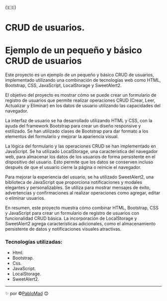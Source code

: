 (:es:)
# CRUD de usuarios.

# Ejemplo de un pequeño y básico CRUD de usuarios

Este proyecto es un ejemplo de un pequeño y básico CRUD de usuarios, implementado utilizando una combinación de tecnologías web como HTML, Bootstrap, CSS, JavaScript, LocalStorage y SweetAlert2.

El objetivo del proyecto es mostrar cómo se puede crear un formulario de registro de usuarios que permite realizar operaciones CRUD (Crear, Leer, Actualizar y Eliminar) en los datos de usuario utilizando las capacidades del navegador.

La interfaz de usuario se ha desarrollado utilizando HTML y CSS, con la ayuda del framework Bootstrap para crear un diseño responsive y estilizado. Se han utilizado clases de Bootstrap para dar formato a los elementos del formulario y mejorar la apariencia visual.

La lógica del formulario y las operaciones CRUD se han implementado en JavaScript. Se ha utilizado LocalStorage, una característica del navegador web, para almacenar los datos de los usuarios de forma persistente en el dispositivo del usuario. Esto permite que los datos se conserven incluso después de que el usuario cierre la página o reinicie el navegador.

Para mejorar la experiencia del usuario, se ha utilizado SweetAlert2, una biblioteca de JavaScript que proporciona notificaciones y modales elegantes y personalizables. Se utiliza para mostrar mensajes de éxito, advertencias y confirmaciones al realizar operaciones como agregar, editar o eliminar usuarios.

En resumen, este proyecto muestra cómo combinar HTML, Bootstrap, CSS y JavaScript para crear un formulario de registro de usuarios con funcionalidad CRUD básica. La incorporación de LocalStorage y SweetAlert2 agrega características adicionales, como el almacenamiento persistente de datos y notificaciones visuales atractivas.

### Tecnologías utilizadas:
*   Html.
*   Bootstrap.
*   Css.
*   JavaScript.
*   LocalStorage.
*   SweetAlert2.

---
:sparkles: por :copyright:[PabloMad](https://github.com/PabloMad75) 😊

